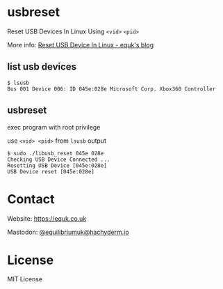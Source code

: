 # usbreset

Reset USB Devices In Linux Using `<vid>` `<pid>`

More info: [Reset USB Device In Linux - equk's blog](https://equk.co.uk/2023/09/25/reset-usb-device-in-linux/)

## list usb devices

```
$ lsusb
Bus 001 Device 006: ID 045e:028e Microsoft Corp. Xbox360 Controller
```

## usbreset

exec program with root privilege

use `<vid> <pid>` from `lsusb` output

```
$ sudo ./libusb_reset 045e 028e
Checking USB Device Connected ...
Resetting USB Device [045e:028e]
USB Device reset [045e:028e]
```

# Contact

Website: https://equk.co.uk

Mastodon: [@equilibriumuk@hachyderm.io](https://hachyderm.io/@equilibriumuk)

# License

MIT License
